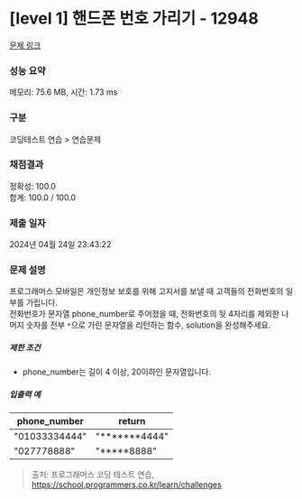 # [level 1] 핸드폰 번호 가리기 - 12948 

[문제 링크](https://school.programmers.co.kr/learn/courses/30/lessons/12948) 

### 성능 요약

메모리: 75.6 MB, 시간: 1.73 ms

### 구분

코딩테스트 연습 > 연습문제

### 채점결과

정확성: 100.0<br/>합계: 100.0 / 100.0

### 제출 일자

2024년 04월 24일 23:43:22

### 문제 설명

<p>프로그래머스 모바일은 개인정보 보호를 위해 고지서를 보낼 때 고객들의 전화번호의 일부를 가립니다.<br>
전화번호가 문자열 phone_number로 주어졌을 때, 전화번호의 뒷 4자리를 제외한 나머지 숫자를 전부 <code>*</code>으로 가린 문자열을 리턴하는 함수, solution을 완성해주세요.</p>

<h5>제한 조건</h5>

<ul>
<li>phone_number는 길이 4 이상,  20이하인 문자열입니다.</li>
</ul>

<h5>입출력 예</h5>
<table class="table">
        <thead><tr>
<th>phone_number</th>
<th>return</th>
</tr>
</thead>
        <tbody><tr>
<td>"01033334444"</td>
<td>"*******4444"</td>
</tr>
<tr>
<td>"027778888"</td>
<td>"*****8888"</td>
</tr>
</tbody>
      </table>

> 출처: 프로그래머스 코딩 테스트 연습, https://school.programmers.co.kr/learn/challenges